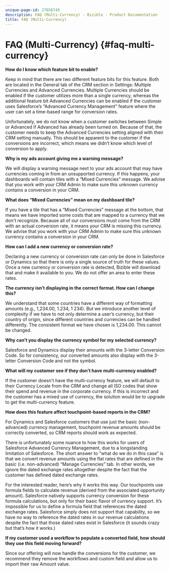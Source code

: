 ```yaml
---
unique-page-id: 27656745
description: FAQ (Multi-Currency) - Bizible - Product Documentation
title: FAQ (Multi-Currency)
---
```


# FAQ (Multi-Currency) {#faq-multi-currency}

**How do I know which feature bit to enable?**

Keep in mind that there are two different feature bits for this feature. Both are located in the General tab of the CRM section in Settings: Multiple Currencies and Advanced Currencies. Multiple Currencies should be enabled if the customer utilizes more than a single currency, whereas the additional feature bit Advanced Currencies can be enabled if the customer uses Salesforce’s “Advanced Currency Management” feature where the user can set a time-based range for conversion rates.

Unfortunately, we do not know when a customer switches between Simple or Advanced if Advanced has already been turned on. Because of that, the customer needs to keep the Advanced Currencies setting aligned with their CRM setting manually. This should be apparent to the customer if the conversions are incorrect, which means we didn’t know which level of conversion to apply.

**Why is my ads account giving me a warning message?**

We will display a warning message next to your ads account that may have currencies coming in from an unsupported currency. If this happens, your dashboards will contain tiles with a “Mixed Currencies” message. We advise that you work with your CRM Admin to make sure this unknown currency contains a conversion in your CRM.

**What does “Mixed Currencies” mean on my dashboard tile?**

If you have a tile that has a “Mixed Currencies” message at the bottom, that means we have imported some costs that are mapped to a currency that we don't recognize. Because all of our conversions must come from the CRM with an actual conversion rate, it means your CRM is missing this currency. We advise that you work with your CRM Admin to make sure this unknown currency contains a conversion in your CRM.

**How can I add a new currency or conversion rate?**

Declaring a new currency or conversion rate can only be done in Salesforce or Dynamics so that there is only a single source of truth for these values. Once a new currency or conversion rate is detected, Bizible will download that and make it available to you. We do not offer an area to enter these rates.

**The currency isn’t displaying in the correct format. How can I change this?**

We understand that some countries have a different way of formatting amounts (e.g., 1,234.00, 1.234, 1 234). But we introduce another level of complexity if we have to not only determine a user’s currency, but their country of origin, since different countries and currencies can be handled differently. The consistent format we have chosen is 1,234.00. This cannot be changed.

**Why can’t you display the currency symbol for my selected currency?**

Salesforce and Dynamics display their amounts with the 3-letter Conversion Code. So for consistency, our converted amounts also display with the 3-letter Conversion Code and not the symbol.

**What will my customer see if they don’t have multi-currency enabled?**

If the customer doesn't have the multi-currency feature, we will default to their Currency Locale from the CRM and change all ISO codes that show their spend and revenue in the corporate currency. If this is incorrect and the customer has a mixed use of currency, the solution would be to upgrade to get the multi-currency feature.

**How does this feature affect touchpoint-based reports in the CRM?**

For Dynamics and Salesforce customers that use just the basic (non-advanced) currency management, touchpoint revenue amounts should be correctly converted, so CRM reports should work as expected.

There is unfortunately some nuance to how this works for users of Salesforce Advanced Currency Management, due to a longstanding limitation of Salesforce. The short answer to “what do we do in this case” is that we convert revenue amounts using the flat rates that are defined in the basic (i.e. non-advanced) “Manage Currencies” tab. In other words, we ignore the dated exchange rates altogether despite the fact that the customer has defined dated exchange rates.

For the interested reader, here’s why it works this way. Our touchpoints use formula fields to calculate revenue (derived from the associated opportunity amount). Salesforce natively supports currency conversion for these formula calculations, but only for their basic flavor of currency support. It’s impossible for us to define a formula field that references the dated exchange rates. Salesforce simply does not support that capability, so we have no way to reference the dated rates in our revenue calculations despite the fact that those dated rates exist in Salesforce (it sounds crazy but that’s how it works.)

**If my customer used a workflow to populate a converted field, how should they use this field moving forward?**

Since our offering will now handle the conversions for the customer, we recommend they remove the workflows and custom field and allow us to import their raw Amount value.

